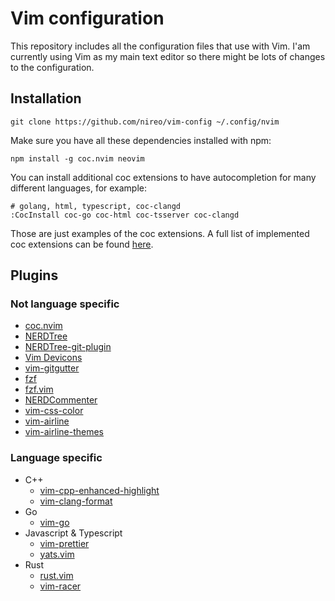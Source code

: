 # Vim configuration

This repository includes all the configuration files that use with Vim. I'am currently using Vim as my main text editor so there might be lots of changes to the configuration.

## Installation

```
git clone https://github.com/nireo/vim-config ~/.config/nvim
```

Make sure you have all these dependencies installed with npm:
```
npm install -g coc.nvim neovim
```

You can install additional coc extensions to have autocompletion for many different languages, for example:
```
# golang, html, typescript, coc-clangd
:CocInstall coc-go coc-html coc-tsserver coc-clangd
```
Those are just examples of the coc extensions. A full list of implemented coc extensions can be found [here](https://github.com/neoclide/coc.nvim/wiki/Using-coc-extensions#implemented-coc-extensions).

## Plugins

### Not language specific

- [coc.nvim](https://github.com/neoclide/coc.nvim)
- [NERDTree](https://github.com/preservim/nerdtree)
- [NERDTree-git-plugin](https://github.com/Xuyuanp/nerdtree-git-plugin)
- [Vim Devicons](https://github.com/ryanoasis/vim-devicons)
- [vim-gitgutter](https://github.com/airblade/vim-gitgutter)
- [fzf](https://github.com/junegunn/fzf)
- [fzf.vim](https://github.com/junegunn/fzf.vim)
- [NERDCommenter](https://github.com/scrooloose/nerdcommenter)
- [vim-css-color](https://github.com/skammer/vim-css-color)
- [vim-airline](https://github.com/vim-airline/vim-airline)
- [vim-airline-themes](https://github.com/vim-airline/vim-airline-themes)

### Language specific

- C++
  - [vim-cpp-enhanced-highlight](https://github.com/vim-cpp-enhanced-highlight)
  - [vim-clang-format](https://github.com/rhysd/vim-clang-format)
- Go
  - [vim-go](https://github.com/fatih/vim-go)
- Javascript & Typescript
  - [vim-prettier](https://github.com/vim-prettier)
  - [yats.vim](https://github.com/HerringtonDarkholme/yats.vim)
- Rust
  - [rust.vim](https://github.com/rust-lang/rust.vim)
  - [vim-racer](https://github.com/racer-rust/vim-racer)
